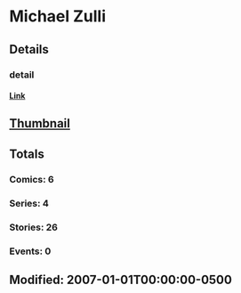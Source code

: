 # Michael  Zulli 
## Details
### detail
#### [Link](http://marvel.com/comics/creators/4327/michael_zulli?utm_campaign=apiRef&utm_source=225578a89fc76f3d20fbffda5d17a88d)
## [Thumbnail](http://i.annihil.us/u/prod/marvel/i/mg/b/40/image_not_available.jpg)
## Totals
### Comics: 6
### Series: 4
### Stories: 26
### Events: 0
## Modified: 2007-01-01T00:00:00-0500